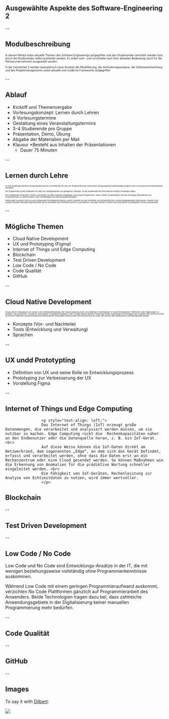 <!-- .slide: data-background-image="./img/architecture.jpg" data-background-opacity=0.2 -->

## Ausgewählte Aspekte des Software-Engineering 2 <!-- .element: class="r-fit-text"  -->

--

## Modulbeschreibung

<p style="text-align: left; font-size: 0.6em;">In diesem Modul sollen aktuelle Themen des Software Engineerings aufgegriffen und den Studierenden vermittelt werden bzw. durch die Studierenden selbst erarbeitet werden. Es sollen Lehr- und Lerninhalte nach ihrer aktuellen Bedeutung (auch für die Partnerunternehmen) ausgewählt werden.</p> 

<p style="text-align: left; font-size: 0.6em;">In der Lehreinheit 2 werden exemplarisch neue Ansätze der Modellierung, der Anforderungsanalyse, der Softwareentwicklung und des Projektmanagements sowie aktuelle und moderne Frameworks aufgegriffen</p>

--

## Ablauf

 * Kickoff und Themenvergabe
  * Vorlesungskonzept: Lernen durch Lehren
 * 8 Vorlesungstermine
  * Gestaltung eines Veranstaltungstermins
  * 3-4 Studierende pro Gruppe
  * Präsentation, Demo, Übung
  * Abgabe der Materialien per Mail
* Klausur
  *Besteht aus Inhalten der Präsentationen
  * Dauer 75 Minuten

--

## Lernen durch Lehre

<p style="text-align: left; font-size: 0.4em;">Ist eine handlungsorientierte und konstruktivistische Lernmethode, bei der sich Studierende einen bestimmten Vorlesungsinhalt selbstständig aneignen und im Anschluss ihren Kommilitonen vermitteln.</p>

<p style="text-align: left; font-size: 0.4em;">Die Studierenden prüfen außerdem mit Hilfe von selbstgewählten und geeigneten Übungen, ob die Studierende die Informationen wirklich verstanden haben.</p>

<p style="text-align: left; font-size: 0.4em;">Die Studierenden entwickeln, fördern und stärken vor allem kognitive Fähigkeiten und soziale Kompetenzen. Hierzu zählen Systemdenken und das Vermögen Wesentliches von Unwesentlichem zu unterscheiden sowie Teamfähigkeit und Kommunikationsfähigkeit.</p>

<p style="text-align: left; font-size: 0.4em;">Hierbei geht es jedoch nicht um eine umfassende Grundlagenforschung, sondern vielmehr um das Vermitteln von fachspezifischen und berufsangewandten Kenntnissen. Gerade in der vorherrschenden Informationsgesellschafft, gilt es permanent die Informationsströme zu kanalisieren, wichtiges Wissen zu filtern und auf konkrete Einsatzgebiete sinnvoll anzuwenden.</p>

--

## Mögliche Themen

* Cloud Native Development
* UX und Prototyping (Figma)
* Internet of Things und Edge Computing
* Blockchain
* Test Driven Development
* Low Code / No Code
* Code Qualität
* GitHub

--

## Cloud Native Development

<p style="text-align: left; font-size: 0.4em;">Cloud-native Computing ist ein Ansatz in der Softwareentwicklung, der Cloud Computing nutzt, um skalierbare Anwendungen in Cloud Infrastrukturen, Plattformen und Umgebungen zu erstellen und auszuführen. Gemäß der Cloud Native Computing Foundation (CNCF) prägen diesen Remote-Computing-Ansatz insbesondere Technologien wie Container, Microservices sowie serverlose Funktionen und unveränderliche Infrastrukturen (Immutable Infrastructures und Infrastructure as Code), die zumeist über deklarativen Code bereitgestellt werden.</p>

* Konzepte (Vor- und Nachteile)
* Tools (Entwicklung und Verwaltung)
* Sprachen

--

## UX undd Prototypting

* Definition von UX und seine Rolle im Entwicklungsprozess
* Prototyping zur Verbesserung der UX
* Vorstellung Figma

--

## Internet of Things und Edge Computing

					<p style="text-align: left;">
					Das Internet of Things (IoT) erzeugt große Datenmengen, die verarbeitet und analysiert werden müssen, um sie nutzbar zu machen. Edge Computing rückt die  Rechenkapazitäten näher an den Endbenutzer oder die Datenquelle heran, z. B. ein IoT-Gerät.<br>
					Auf diese Weise können die IoT-Daten direkt am Netzwerkrand, dem sogenannten „Edge“, an dem sich das Gerät befindet, erfasst und verarbeitet werden, ohne dass die Daten erst an ein Rechenzentrum oder eine Cloud gesendet werden. So können Maßnahmen wie die Erkennung von Anomalien für die prädiktive Wartung schneller eingeleitet werden. <br>
					Die Fähigkeit von IoT-Geräten, Rechenleistung zur Analyse von Echtzeitdaten zu nutzen, wird immer wertvoller. 
					</p>

## Blockchain

--

## Test Driven Development

--

## Low Code / No Code

Low Code und No Code sind Entwicklungs-Ansätze in der IT, die mit wenigen beziehungsweise vollständig ohne Programmierkenntnisse auskommen.

Während Low Code mit einem geringen Programmieraufwand auskommt, verzichten No Code Plattformen gänzlich auf Programmierarbeit des Anwenders. Beide Technologien tragen dazu bei, dass zahlreiche Anwendungsgebiete in der Digitalisierung keiner manuellen Programmierung mehr bedürfen.

--

## Code Qualität

--

## GitHub

--

## Images

<span>To say it with
[Dilbert](https://dilbert.com/strip/1995-12-10):</span><!-- .element: class="decent x-small"-->

![](https://assets.amuniversal.com/0e1eaf909fcf012f2fe600163e41dd5b)




